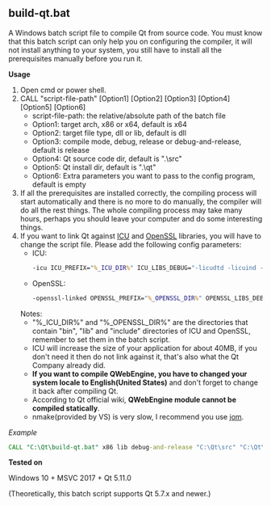 ## build-qt.bat

A Windows batch script file to compile Qt from source code. You must know that this batch script can only help you on configuring the compiler, it will not install anything to your system, you still have to install all the prerequisites manually before you run it.

**Usage**

1. Open cmd or power shell.
2. CALL "script-file-path" [Option1] [Option2] [Option3] [Option4] [Option5] [Option6]
   - script-file-path: the relative/absolute path of the batch file
   - Option1: target arch, x86 or x64, default is x64
   - Option2: target file type, dll or lib, default is dll
   - Option3: compile mode, debug, release or debug-and-release, default is release
   - Option4: Qt source code dir, default is ".\src"
   - Option5: Qt install dir, default is ".\qt"
   - Option6: Extra parameters you want to pass to the config program, default is empty
3. If all the prerequisites are installed correctly, the compiling process will start automatically and there is no more to do manually, the compiler will do all the rest things. The whole compiling process may take many hours, perhaps you should leave your computer and do some interesting things.
4. If you want to link Qt against [ICU](http://site.icu-project.org/) and [OpenSSL](https://www.openssl.org/) libraries, you will have to change the script file. Please add the following config parameters:
   - ICU:
     ```bat
     -icu ICU_PREFIX="%_ICU_DIR%" ICU_LIBS_DEBUG="-licudtd -licuind -licuucd" ICU_LIBS_RELEASE="-licudt -licuin -licuuc"
     ```
   - OpenSSL:
     ```bat
     -openssl-linked OPENSSL_PREFIX="%_OPENSSL_DIR%" OPENSSL_LIBS_DEBUG="-lssleay32d -llibeay32d" OPENSSL_LIBS_RELEASE="-lssleay32 -llibeay32"
     ```
   Notes:
   - "%_ICU_DIR%" and "%_OPENSSL_DIR%" are the directories that contain "bin", "lib" and "include" directories of ICU and OpenSSL, remember to set them in the batch script.
   - ICU will increase the size of your application for about 40MB, if you don't need it then do not link against it, that's also what the Qt Company already did.
   - **If you want to compile QWebEngine, you have to changed your system locale to English(United States)** and don't forget to change it back after compiling Qt.
   - According to Qt official wiki, **QWebEngine module cannot be compiled statically**.
   - nmake(provided by VS) is very slow, I recommend you use [jom](https://download.qt.io/official_releases/jom/jom.zip).

*Example*

```bat
CALL "C:\Qt\build-qt.bat" x86 lib debug-and-release "C:\Qt\src" "C:\Qt\msvc2017_Static_64" -force-debug-info
```

**Tested on**

Windows 10 + MSVC 2017 + Qt 5.11.0

(Theoretically, this batch script supports Qt 5.7.x and newer.)
